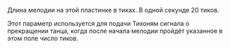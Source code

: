 Длина мелодии на этой пластинке в тиках. В одной секунде 20 тиков.

Этот параметр используется для подачи Тихоням сигнала о прекращении танца, когда после начала мелодии 
пройдёт указанное в этом поле число тиков.